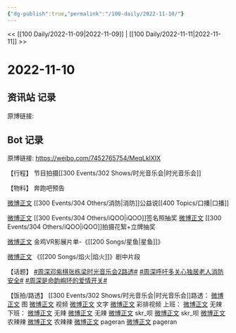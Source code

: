 ```yaml
---
{"dg-publish":true,"permalink":"/100-daily/2022-11-10/"}
---
```



<< [[100 Daily/2022-11-09\|2022-11-09]] | [[100 Daily/2022-11-11\|2022-11-11]] >>

# 2022-11-10

## 资讯站 记录

原博链接:

## Bot 记录

原博链接: https://weibo.com/7452765754/MeqLklXIX

【行程】
节目拍摄[[300 Events/302 Shows/时光音乐会\|时光音乐会]]

【物料】
[](http://weibo.com/5242381821/MelAPoHsA) 奔跑吧预告

[微博正文](http://weibo.com/3549916270/MeloF0iGe) [[300 Events/304 Others/消防\|消防]]公益说[[400 Topics/口播\|口播]]

[微博正文](http://weibo.com/6960161079/MelBc8TL3) [[300 Events/304 Others/iQOO\|iQOO]]签名照抽奖
[微博正文](http://weibo.com/6378846558/MemjtlBrb) [[300 Events/304 Others/iQOO\|iQOO]]拍摄花絮+立牌抽奖

[微博正文](http://weibo.com/2715305503/MdDQd9taU) 金鸡VR影展片单-《[[200 Songs/星鱼\|星鱼]]》

[微博正文](https://weibo.com/5883814680/MeomtxqT8) 《[[200 Songs/焰火\|焰火]]》剧中片段

【话题】
[#周深邓紫棋张栋梁时光音乐会2路透#](https://s.weibo.com/weibo?q=%23%E5%91%A8%E6%B7%B1%E9%82%93%E7%B4%AB%E6%A3%8B%E5%BC%A0%E6%A0%8B%E6%A2%81%E6%97%B6%E5%85%89%E9%9F%B3%E4%B9%90%E4%BC%9A2%E8%B7%AF%E9%80%8F%23)
[#周深呼吁多关心独居老人消防安全#](https://s.weibo.com/weibo?q=%23%E5%91%A8%E6%B7%B1%E5%91%BC%E5%90%81%E5%A4%9A%E5%85%B3%E5%BF%83%E7%8B%AC%E5%B1%85%E8%80%81%E4%BA%BA%E6%B6%88%E9%98%B2%E5%AE%89%E5%85%A8%23)
[#周深是命韵峋环的爱情开关#](https://s.weibo.com/weibo?q=%23%E5%91%A8%E6%B7%B1%E6%98%AF%E5%91%BD%E9%9F%B5%E5%B3%8B%E7%8E%AF%E7%9A%84%E7%88%B1%E6%83%85%E5%BC%80%E5%85%B3%23)

【饭拍/路透】
[[300 Events/302 Shows/时光音乐会\|时光音乐会]]路透：
[微博正文](http://weibo.com/5367837096/Mems8cTG2) 图
[微博正文](http://weibo.com/5212464514/Melk6fg3g) 视频
[微博正文](https://m.weibo.cn/6240119883/4834077586228833) 文字
[微博正文](http://weibo.com/5245144612/MemviaUcP) 彩排视频
上班：
[微博正文](http://weibo.com/7495641082/MenJl28lI) 无辣
下班：
[微博正文](http://weibo.com/7495641082/MekU406bl) 无辣
[微博正文](http://weibo.com/7495641082/MepBTecVn) 无辣
[微博正文](http://weibo.com/6433509682/MeppMadya) skr_呗
[微博正文](http://weibo.com/6433509682/MepYJyYxa) skr_呗
[微博正文](https://m.weibo.cn/7628792895/4834178757828860) 农辣辣
[微博正文](http://weibo.com/7628792895/Mep5V6Ppj) 农辣辣
[微博正文](http://weibo.com/7633014126/MekAq06LX) pageran
[微博正文](http://weibo.com/7633014126/MepGcC98z) pageran
